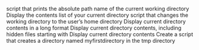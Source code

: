 script that prints the absolute path name of the current working directory
Display the contents list of your current directory
script that changes the working directory to the user’s home directory
Display current directory contents in a long format
Display current directory contents, including hidden files starting with
Display current directory contents
Create a script that creates a directory named myfirstdirectory in the tmp directory 
